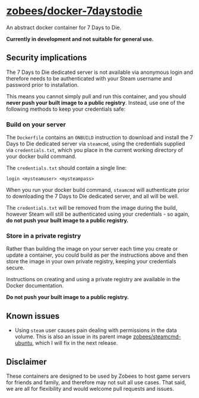 # [zobees/docker-7daystodie](https://hub.docker.com/r/zobees/7daystodie/)

An abstract docker container for 7 Days to Die.

**Currently in development and not suitable for general use.**

## Security implications

The 7 Days to Die dedicated server is not available via anonymous login and therefore needs to be authenticated with your Steam username and password prior to installation.

This means you cannot simply pull and run this container, and you should **never push your built image to a public registry**.  Instead, use one of the following methods to keep your credentials safe:

### Build on your server

The `Dockerfile` contains an `ONBUILD` instruction to download and install the 7 Days to Die dedicated server via `steamcmd`, using the credentials supplied via `credentials.txt`, which you place in the current working directory of your docker build command.

The `credentials.txt` should contain a single line:

    login <mysteamuser> <mysteampass>

When you run your docker build command, `steamcmd` will authenticate prior to downloading the 7 Days to Die dedicated server, and all will be well.

The `credentials.txt` will be removed from the image during the build, however Steam will still be authenticated using your credentials - so again, **do not push your built image to a public registry.**

### Store in a private registry

Rather than building the image on your server each time you create or update a container, you could build as per the instructions above and then store the image in your own private registry, keeping your credentials secure.

Instructions on creating and using a private registry are available in the Docker documentation.

**Do not push your built image to a public registry.**

## Known issues

 * Using `steam` user causes pain dealing with permissions in the data volume.  This is also an issue in its parent image [zobees/steamcmd-ubuntu](https://hub.docker.com/r/zobees/steamcmd-ubuntu/), which I will fix in the next release.

## Disclaimer

These containers are designed to be used by Zobees to host game servers for friends and family, and therefore may not suit all use cases.  That said, we are all for flexibility and would welcome pull requests and issues.
